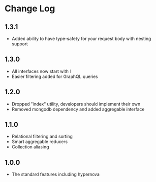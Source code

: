 # Change Log

## 1.3.1

- Added ability to have type-safety for your request body with nesting support

## 1.3.0

- All interfaces now start with I
- Easier filtering added for GraphQL queries

## 1.2.0

- Dropped "index" utility, developers should implement their own
- Removed mongodb dependency and added aggregable interface

## 1.1.0

- Relational filtering and sorting
- Smart aggregable reducers
- Collection aliasing

## 1.0.0

- The standard features including hypernova
